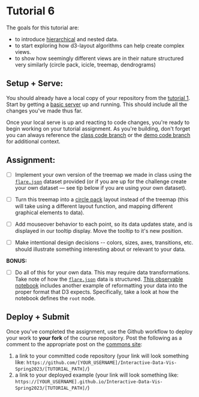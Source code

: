 # Tutorial 6

The goals for this tutorial are:

- to introduce [hierarchical](https://github.com/d3/d3-hierarchy) and nested data.
- to start exploring how d3-layout algorithms can help create complex views.
- to show how seemingly different views are in their nature structured very similarly (circle pack, icicle, treemap, dendrograms)

## Setup + Serve:

You should already have a local copy of your repository from the [tutorial 1](../1_1_getting_started/README.md). Start by getting a [basic server](../1_1_getting_started/3_BASIC_SERVER.md) up and running. This should include all the changes you've made thus far.

Once your local serve is up and reacting to code changes, you're ready to begin working on your tutorial assignment.
As you're building, don't forget you can always reference the [class code branch](https://github.com/InteractiveDataVis/Interactive-Data-Vis-Spring2023/tree/class/) or the [demo code branch](https://github.com/InteractiveDataVis/Interactive-Data-Vis-Spring2023/tree/demo/) for additional context.

## Assignment:

- [ ] Implement your own version of the treemap we made in class using the [`flare.json`](../data/flare.json) dataset provided (or if you are up for the challenge create your own dataset — see tip below if you are using your own dataset).

- [ ] Turn this treemap into a [circle pack](https://github.com/d3/d3-hierarchy#pack) layout instead of the treemap (this will take using a different layout function, and mapping different graphical elements to data).

- [ ] Add mouseover behavior to each point, so its data updates state, and is displayed in our tooltip display. Move the tooltip to it's new position.

- [ ] Make intentional design decisions -- colors, sizes, axes, transitions, etc. should illustrate something interesting about or relevant to your data.

**BONUS:**

- [ ] Do all of this for your own data. This may require data transformations. Take note of how the [`flare.json`](../data/flare.json) data is structured. [This observable notebook](https://observablehq.com/@mbostock/2019-h-1b-employers) includes another example of reformatting your data into the proper format that D3 expects. Specifically, take a look at how the notebook defines the `root` node.

## Deploy + Submit

Once you've completed the assignment, use the Github workflow to deploy your work to **your fork** of the course repository. Post the following as a comment to the appropriate post on the [commons site](https://data73200Spring2023.commons.gc.cuny.edu/):
1. a link to your committed code repository (your link will look something like: `https://github.com/[YOUR_USERNAME]/Interactive-Data-Vis-Spring2023/[TUTORIAL_PATH]/`)
2. a link to your deployed example (your link will look something like: `https://[YOUR_USERNAME].github.io/Interactive-Data-Vis-Spring2023/[TUTORIAL_PATH]/`)



